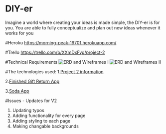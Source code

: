 # DIY-er
Imagine a world where creating your ideas is made simple, the DIY-er is for you. You are able to fully conceptualize and plan out new ideas whenever it works for you

#Heroku
https://morning-peak-19701.herokuapp.com/

#Trello
https://trello.com/b/XXmDxFvg/project-2

#Technical Requirements
![ERD and Wireframes I](https://imgur.com/a/eiRwT)
![ERD and Wireframes II](https://imgur.com/a/jSXFu)

#The technologies used:
1.[Project 2 information](https://git.generalassemb.ly/atl-wdi/wdi-curriculum/tree/master/projects/unit_02)

2.[Finished Gift Return App](https://github.com/danielpinoga/gift-returns)

3.[Soda App](https://git.generalassemb.ly/jamieking/soda-app-unit-2)

#Issues - Updates for V2
1. Updating typos
2. Adding functionality for every page
3. Adding styling to each page
4. Making changable backgrounds
